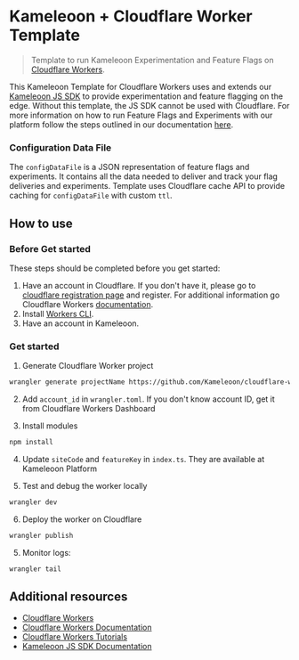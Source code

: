 # Kameleoon + Cloudflare Worker Template

> Template to run Kameleoon Experimentation and Feature Flags on [Cloudflare Workers](https://workers.cloudflare.com).

This Kameleoon Template for Cloudflare Workers uses and extends our [Kameleoon JS SDK](https://developers.kameleoon.com/javascript-sdk.html) to provide experimentation and feature flagging on the edge. Without this template, the JS SDK cannot be used with Cloudflare. For more information on how to run Feature Flags and Experiments with our platform follow the steps outlined in our documentation [here](https://developers.kameleoon.com/javascript-sdk.html).

### Configuration Data File

The `configDataFile` is a JSON representation of feature flags and experiments. It contains all the data needed to deliver and track your flag deliveries and experiments. Template uses Cloudflare cache API to provide caching for `configDataFile` with custom `ttl`.

## How to use

### Before Get started

These steps should be completed before you get started:

1. Have an account in Cloudflare. If you don't have it, please go to [cloudflare registration page](https://dash.cloudflare.com/sign-up) and register. For additional information go Cloudflare Workers [documentation](https://developers.cloudflare.com/workers).
2. Install [Workers CLI](https://developers.cloudflare.com/workers/#installing-the-workers-cli).
3. Have an account in Kameleoon.

### Get started

1. Generate Cloudflare Worker project

```sh
wrangler generate projectName https://github.com/Kameleoon/cloudflare-worker-starter-kit
```

2. Add `account_id` in `wrangler.toml`. If you don't know account ID, get it from Cloudflare Workers Dashboard

3. Install modules

```sh
npm install
```

4. Update `siteCode` and `featureKey` in `index.ts`. They are available at Kameleoon Platform

5. Test and debug the worker locally

```sh
wrangler dev
```

6. Deploy the worker on Cloudflare

```sh
wrangler publish
```

5. Monitor logs:

```sh
wrangler tail
```

## Additional resources

- [Cloudflare Workers](https://workers.cloudflare.com)
- [Cloudflare Workers Documentation](https://developers.cloudflare.com/workers)
- [Cloudflare Workers Tutorials](https://developers.cloudflare.com/workers/tutorials)
- [Kameleoon JS SDK Documentation](https://developers.kameleoon.com/javascript-sdk.html)
